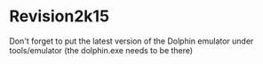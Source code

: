 # Revision2k15

Don't forget to put the latest version of the Dolphin emulator under tools/emulator (the dolphin.exe needs to be there)